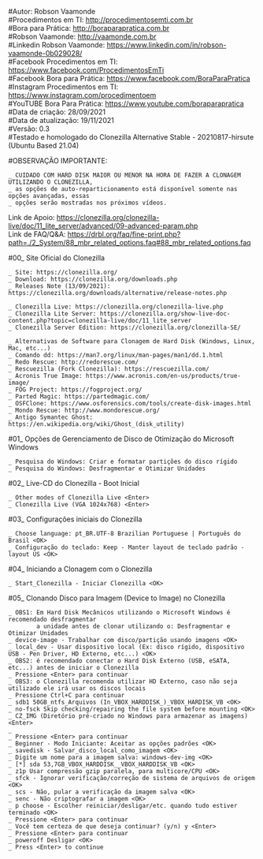 #Autor: Robson Vaamonde<br>
#Procedimentos em TI: http://procedimentosemti.com.br<br>
#Bora para Prática: http://boraparapratica.com.br<br>
#Robson Vaamonde: http://vaamonde.com.br<br>
#Linkedin Robson Vaamonde: https://www.linkedin.com/in/robson-vaamonde-0b029028/<br>
#Facebook Procedimentos em TI: https://www.facebook.com/ProcedimentosEmTi<br>
#Facebook Bora para Prática: https://www.facebook.com/BoraParaPratica<br>
#Instagram Procedimentos em TI: https://www.instagram.com/procedimentoem<br>
#YouTUBE Bora Para Prática: https://www.youtube.com/boraparapratica<br>
#Data de criação: 28/09/2021<br>
#Data de atualização: 19/11/2021<br>
#Versão: 0.3<br>
#Testado e homologado do Clonezilla Alternative Stable - 20210817-hirsute (Ubuntu Based 21.04)

#OBSERVAÇÃO IMPORTANTE:

	_ CUIDADO COM HARD DISK MAIOR OU MENOR NA HORA DE FAZER A CLONAGEM UTILIZANDO O CLONEZILLA, 
	_ as opções de auto-reparticionamento está disponível somente nas opções avançadas, essas 
	_ opções serão mostradas nos próximos vídeos.

Link de Apoio: https://clonezilla.org/clonezilla-live/doc/11_lite_server/advanced/09-advanced-param.php<br>
Link de FAQ/Q&A: https://drbl.org/faq/fine-print.php?path=./2_System/88_mbr_related_options.faq#88_mbr_related_options.faq

#00_ Site Oficial do Clonezilla<br>
	
	_ Site: https://clonezilla.org/
	_ Download: https://clonezilla.org/downloads.php
	_ Releases Note (13/09/2021): https://clonezilla.org/downloads/alternative/release-notes.php

	_ Clonezilla Live: https://clonezilla.org/clonezilla-live.php
	_ Clonezilla Lite Server: https://clonezilla.org/show-live-doc-content.php?topic=clonezilla-live/doc/11_lite_server
	_ Clonezilla Server Edition: https://clonezilla.org/clonezilla-SE/

	_ Alternativas de Software para Clonagem de Hard Disk (Windows, Linux, Mac, etc...)
	_ Comando dd: https://man7.org/linux/man-pages/man1/dd.1.html
	_ Redo Rescue: http://redorescue.com/
	_ Rescuezilla (Fork Clonezilla): https://rescuezilla.com/
	_ Acronis True Image: https://www.acronis.com/en-us/products/true-image/
	_ FOG Project: https://fogproject.org/
	_ Parted Magic: https://partedmagic.com/
	_ OSFClone: https://www.osforensics.com/tools/create-disk-images.html
	_ Mondo Rescue: http://www.mondorescue.org/
	_ Antigo Symantec Ghost: https://en.wikipedia.org/wiki/Ghost_(disk_utility)

#01_ Opções de Gerenciamento de Disco de Otimização do Microsoft Windows

	_ Pesquisa do Windows: Criar e formatar partições do disco rígido
	_ Pesquisa do Windows: Desfragmentar e Otimizar Unidades

#02_ Live-CD do Clonezilla - Boot Inicial<br>
	
	_ Other modes of Clonezilla Live <Enter>
	_ Clonezilla Live (VGA 1024x768) <Enter>

#03_ Configurações iniciais do Clonezilla<br>
	
	_ Choose language: pt_BR.UTF-8 Brazilian Portuguese | Português do Brasil <OK>
	_ Configuração do teclado: Keep - Manter layout de teclado padrão - layout US <OK>

#04_ Iniciando a Clonagem com o Clonezilla<br>
	
	_ Start_Clonezilla - Iniciar Clonezilla <OK>

#05_ Clonando Disco para Imagem (Device to Image) no Clonezilla<br>
	
	_ OBS1: Em Hard Disk Mecânicos utilizando o Microsoft Windows é recomendado desfragmentar
	        a unidade antes de clonar utilizando o: Desfragmentar e Otimizar Unidades
	_ device-image - Trabalhar com disco/partição usando imagens <OK>
	_ local_dev - Usar dispositivo local (Ex: disco rígido, dispositivo USB - Pen Driver, HD Externo, etc...) <OK>
	_ OBS2: é recomendado conectar o Hard Disk Externo (USB, eSATA, etc...) antes de iniciar o Clonezilla
	_ Pressione <Enter> para continuar
	_ OBS3: o Clonezilla recomenda utilizar HD Externo, caso não seja utilizado ele irá usar os discos locais
	_ Pressione Ctrl+C para continuar
	_ sdb1 50GB_ntfs_Arquivos (In_VBOX_HARDDISK_)_VBOX_HARDISK_VB <OK>
	_ no-fsck Skip checking/repairing the file system before mounting <OK>
	_ CZ_IMG (Diretório pré-criado no Windows para armazenar as imagens) <Enter>
	_ 
	_ Pressione <Enter> para continuar
	_ Beginner - Modo Iniciante: Aceitar as opções padrões <OK>
	_ savedisk - Salvar_disco_local_como_imagem <OK>
	_ Digite um nome para a imagem salva: windows-dev-img <OK>
	_ [*] sda 53,7GB_VBOX_HARDDISK__VBOX_HARDDISK_VB <OK>
	_ z1p Usar compressão gzip paralela, para multicore/CPU <OK>
	_ sfck - Ignorar verificação/correção de sistema de arquivos de origem <OK>
	_ scs - Não, pular a verificação da imagem salva <OK>
	_ senc - Não criptografar a imagem <OK>
	_ p choose - Escolher reiniciar/desligar/etc. quando tudo estiver terminado <OK>
	_ Pressione <Enter> para continuar
	_ Você tem certeza de que deseja continuar? (y/n) y <Enter>
	_ Pressione <Enter> para continuar
	_ poweroff Desligar <OK>
	_ Press <Enter> to continue